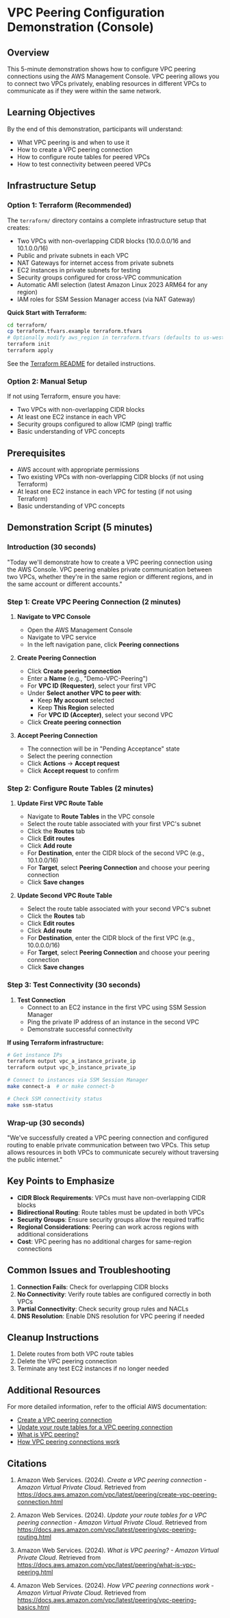 # VPC Peering Configuration Demonstration (Console)

## Overview
This 5-minute demonstration shows how to configure VPC peering connections using the AWS Management Console. VPC peering allows you to connect two VPCs privately, enabling resources in different VPCs to communicate as if they were within the same network.

## Learning Objectives
By the end of this demonstration, participants will understand:
- What VPC peering is and when to use it
- How to create a VPC peering connection
- How to configure route tables for peered VPCs
- How to test connectivity between peered VPCs

## Infrastructure Setup

### Option 1: Terraform (Recommended)
The `terraform/` directory contains a complete infrastructure setup that creates:
- Two VPCs with non-overlapping CIDR blocks (10.0.0.0/16 and 10.1.0.0/16)
- Public and private subnets in each VPC
- NAT Gateways for internet access from private subnets
- EC2 instances in private subnets for testing
- Security groups configured for cross-VPC communication
- Automatic AMI selection (latest Amazon Linux 2023 ARM64 for any region)
- IAM roles for SSM Session Manager access (via NAT Gateway)

**Quick Start with Terraform:**
```bash
cd terraform/
cp terraform.tfvars.example terraform.tfvars
# Optionally modify aws_region in terraform.tfvars (defaults to us-west-2)
terraform init
terraform apply
```

See the [Terraform README](terraform/README.md) for detailed instructions.

### Option 2: Manual Setup
If not using Terraform, ensure you have:
- Two VPCs with non-overlapping CIDR blocks
- At least one EC2 instance in each VPC
- Security groups configured to allow ICMP (ping) traffic
- Basic understanding of VPC concepts

## Prerequisites
- AWS account with appropriate permissions
- Two existing VPCs with non-overlapping CIDR blocks (if not using Terraform)
- At least one EC2 instance in each VPC for testing (if not using Terraform)
- Basic understanding of VPC concepts

## Demonstration Script (5 minutes)

### Introduction (30 seconds)
"Today we'll demonstrate how to create a VPC peering connection using the AWS Console. VPC peering enables private communication between two VPCs, whether they're in the same region or different regions, and in the same account or different accounts."

### Step 1: Create VPC Peering Connection (2 minutes)

1. **Navigate to VPC Console**
   - Open the AWS Management Console
   - Navigate to VPC service
   - In the left navigation pane, click **Peering connections**

2. **Create Peering Connection**
   - Click **Create peering connection**
   - Enter a **Name** (e.g., "Demo-VPC-Peering")
   - For **VPC ID (Requester)**, select your first VPC
   - Under **Select another VPC to peer with**:
     - Keep **My account** selected
     - Keep **This Region** selected
     - For **VPC ID (Accepter)**, select your second VPC
   - Click **Create peering connection**

3. **Accept Peering Connection**
   - The connection will be in "Pending Acceptance" state
   - Select the peering connection
   - Click **Actions** → **Accept request**
   - Click **Accept request** to confirm

### Step 2: Configure Route Tables (2 minutes)

1. **Update First VPC Route Table**
   - Navigate to **Route Tables** in the VPC console
   - Select the route table associated with your first VPC's subnet
   - Click the **Routes** tab
   - Click **Edit routes**
   - Click **Add route**
   - For **Destination**, enter the CIDR block of the second VPC (e.g., 10.1.0.0/16)
   - For **Target**, select **Peering Connection** and choose your peering connection
   - Click **Save changes**

2. **Update Second VPC Route Table**
   - Select the route table associated with your second VPC's subnet
   - Click the **Routes** tab
   - Click **Edit routes**
   - Click **Add route**
   - For **Destination**, enter the CIDR block of the first VPC (e.g., 10.0.0.0/16)
   - For **Target**, select **Peering Connection** and choose your peering connection
   - Click **Save changes**

### Step 3: Test Connectivity (30 seconds)

1. **Test Connection**
   - Connect to an EC2 instance in the first VPC using SSM Session Manager
   - Ping the private IP address of an instance in the second VPC
   - Demonstrate successful connectivity

**If using Terraform infrastructure:**
```bash
# Get instance IPs
terraform output vpc_a_instance_private_ip
terraform output vpc_b_instance_private_ip

# Connect to instances via SSM Session Manager
make connect-a  # or make connect-b

# Check SSM connectivity status
make ssm-status
```

### Wrap-up (30 seconds)
"We've successfully created a VPC peering connection and configured routing to enable private communication between two VPCs. This setup allows resources in both VPCs to communicate securely without traversing the public internet."

## Key Points to Emphasize

- **CIDR Block Requirements**: VPCs must have non-overlapping CIDR blocks
- **Bidirectional Routing**: Route tables must be updated in both VPCs
- **Security Groups**: Ensure security groups allow the required traffic
- **Regional Considerations**: Peering can work across regions with additional considerations
- **Cost**: VPC peering has no additional charges for same-region connections

## Common Issues and Troubleshooting

1. **Connection Fails**: Check for overlapping CIDR blocks
2. **No Connectivity**: Verify route tables are configured correctly in both VPCs
3. **Partial Connectivity**: Check security group rules and NACLs
4. **DNS Resolution**: Enable DNS resolution for VPC peering if needed

## Cleanup Instructions

1. Delete routes from both VPC route tables
2. Delete the VPC peering connection
3. Terminate any test EC2 instances if no longer needed

## Additional Resources

For more detailed information, refer to the official AWS documentation:

- [Create a VPC peering connection](https://docs.aws.amazon.com/vpc/latest/peering/create-vpc-peering-connection.html)
- [Update your route tables for a VPC peering connection](https://docs.aws.amazon.com/vpc/latest/peering/vpc-peering-routing.html)
- [What is VPC peering?](https://docs.aws.amazon.com/vpc/latest/peering/what-is-vpc-peering.html)
- [How VPC peering connections work](https://docs.aws.amazon.com/vpc/latest/peering/vpc-peering-basics.html)

## Citations

1. Amazon Web Services. (2024). *Create a VPC peering connection - Amazon Virtual Private Cloud*. Retrieved from https://docs.aws.amazon.com/vpc/latest/peering/create-vpc-peering-connection.html

2. Amazon Web Services. (2024). *Update your route tables for a VPC peering connection - Amazon Virtual Private Cloud*. Retrieved from https://docs.aws.amazon.com/vpc/latest/peering/vpc-peering-routing.html

3. Amazon Web Services. (2024). *What is VPC peering? - Amazon Virtual Private Cloud*. Retrieved from https://docs.aws.amazon.com/vpc/latest/peering/what-is-vpc-peering.html

4. Amazon Web Services. (2024). *How VPC peering connections work - Amazon Virtual Private Cloud*. Retrieved from https://docs.aws.amazon.com/vpc/latest/peering/vpc-peering-basics.html
